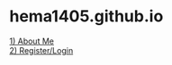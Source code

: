 # hema1405.github.io
<a href="abtme.html">1) About Me </a> <br>
<a href="login.html">2) Register/Login </a>
